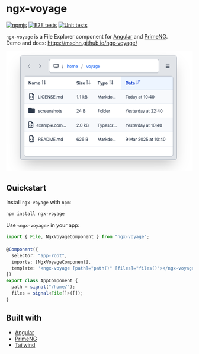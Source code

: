 # ngx-voyage

[![npmjs](https://img.shields.io/npm/v/ngx-voyage?color=blue)](https://www.npmjs.com/package/ngx-voyage)
[![E2E tests](https://github.com/mschn/ngx-voyage/actions/workflows/e2e_tests.yml/badge.svg)](https://github.com/mschn/ngx-voyage/actions/workflows/e2e_tests.yml)
[![Unit tests](https://github.com/mschn/ngx-voyage/actions/workflows/unit_tests.yml/badge.svg)](https://github.com/mschn/ngx-voyage/actions/workflows/unit_tests.yml)


`ngx-voyage` is a File Explorer component for [Angular](https://angular.dev/) and [PrimeNG](https://primeng.org/).\
Demo and docs: https://mschn.github.io/ngx-voyage/

<p align="center">
  <img src="https://raw.githubusercontent.com/mschn/ngx-voyage/refs/heads/main/projects/demo/public/readme.png" />
</p>

## Quickstart

Install `ngx-voyage` with `npm`:

```bash
npm install ngx-voyage
```

Use `<ngx-voyage>` in your app:

```ts
import { File, NgxVoyageComponent } from "ngx-voyage";

@Component({
  selector: "app-root",
  imports: [NgxVoyageComponent],
  template: '<ngx-voyage [path]="path()" [files]="files()"></ngx-voyage>',
})
export class AppComponent {
  path = signal("/home/");
  files = signal<File[]>([]);
}
```

## Built with

- [Angular](https://angular.dev/)
- [PrimeNG](https://primeng.org/)
- [Tailwind](https://tailwindcss.com/)
